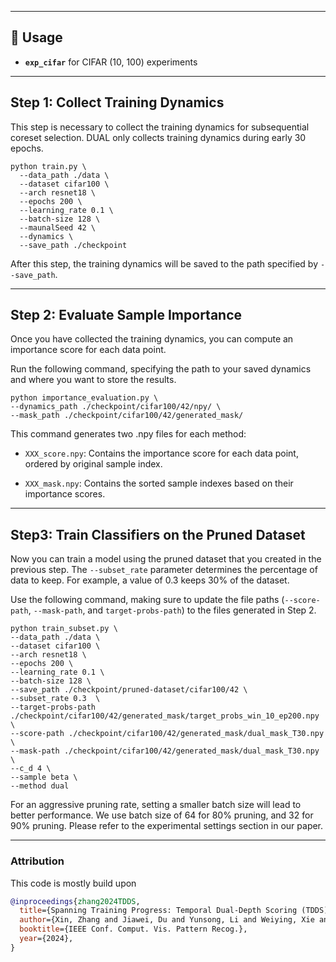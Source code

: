 
---
## 🚀 Usage  
- **`exp_cifar`** for CIFAR (10, 100) experiments  

---
## Step 1: Collect Training Dynamics

This step is necessary to collect the training dynamics for subsequential coreset selection. DUAL only collects training dynamics during early 30 epochs.

```
python train.py \
  --data_path ./data \
  --dataset cifar100 \
  --arch resnet18 \
  --epochs 200 \
  --learning_rate 0.1 \
  --batch-size 128 \
  --maunalSeed 42 \
  --dynamics \
  --save_path ./checkpoint
```

After this step, the training dynamics will be saved to the path specified by `--save_path`.

---

## Step 2: Evaluate Sample Importance

Once you have collected the training dynamics, you can compute an importance score for each data point. 

Run the following command, specifying the path to your saved dynamics and where you want to store the results.

```
python importance_evaluation.py \
--dynamics_path ./checkpoint/cifar100/42/npy/ \
--mask_path ./checkpoint/cifar100/42/generated_mask/
```
This command generates two .npy files for each method:

- `XXX_score.npy`: Contains the importance score for each data point, ordered by original sample index.

- `XXX_mask.npy`: Contains the sorted sample indexes based on their importance scores.


---

## Step3: Train Classifiers on the Pruned Dataset

Now you can train a model using the pruned dataset that you created in the previous step. The `--subset_rate` parameter determines the percentage of data to keep. For example, a value of 0.3 keeps 30% of the dataset.

Use the following command, making sure to update the file paths (`--score-path`, `--mask-path`, and `target-probs-path`) to the files generated in Step 2.

```
python train_subset.py \
--data_path ./data \
--dataset cifar100 \
--arch resnet18 \
--epochs 200 \
--learning_rate 0.1 \
--batch-size 128 \
--save_path ./checkpoint/pruned-dataset/cifar100/42 \
--subset_rate 0.3  \
--target-probs-path ./checkpoint/cifar100/42/generated_mask/target_probs_win_10_ep200.npy \
--score-path ./checkpoint/cifar100/42/generated_mask/dual_mask_T30.npy \
--mask-path ./checkpoint/cifar100/42/generated_mask/dual_mask_T30.npy \
--c_d 4 \
--sample beta \
--method dual
```


For an aggressive pruning rate, setting a smaller batch size will lead to better performance. We use batch size of 64 for 80% pruning, and 32 for 90% pruning. Please refer to the experimental settings section in our paper.




---
### Attribution

This code is mostly build upon 
```bibtex
@inproceedings{zhang2024TDDS,
  title={Spanning Training Progress: Temporal Dual-Depth Scoring (TDDS) for Enhanced Dataset Pruning},
  author={Xin, Zhang and Jiawei, Du and Yunsong, Li and Weiying, Xie and Joey Tianyi Zhou},
  booktitle={IEEE Conf. Comput. Vis. Pattern Recog.},
  year={2024},
}
```

